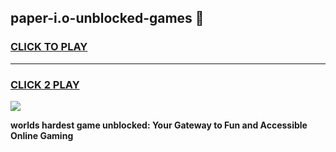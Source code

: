 
## paper-i.o-unblocked-games 👋
<h3>
<a href="https://premium.freeplayer.one?title=paper-i.o-unblocked-games&ref=14F">CLICK TO PLAY</a></h3>
<hr>

<h3>
<a href="https://premium.freeplayer.one?title=paper-i.o-unblocked-games&ref=14F">CLICK 2 PLAY</a>
  
</h3>

<a href="https://premium.freeplayer.one?title=paper-i.o-unblocked-games&ref=12F/"><img src="https://clearcache.store/games.png"></a>


**worlds hardest game unblocked: Your Gateway to Fun and Accessible Online Gaming**
